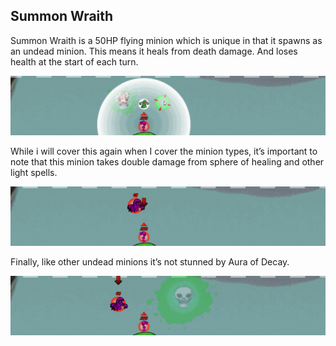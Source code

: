 ## Summon Wraith 


Summon Wraith is a 50HP flying minion which is unique in that it spawns as an undead minion. This means it heals from death damage. And loses health at the start of each turn.


![wraith1](https://raw.githubusercontent.com/1IlIl/wikidata/main/underdark/gifs/wraith1.gif)


While i will cover this again when I cover the minion types, it’s important to note that this minion takes double damage from sphere of healing and other light spells.


![wraith2](https://raw.githubusercontent.com/1IlIl/wikidata/main/underdark/gifs/wraith2.gif)


Finally, like other undead minions it’s not stunned by Aura of Decay.


![wraith3](https://raw.githubusercontent.com/1IlIl/wikidata/main/underdark/gifs/wraith3.gif)

